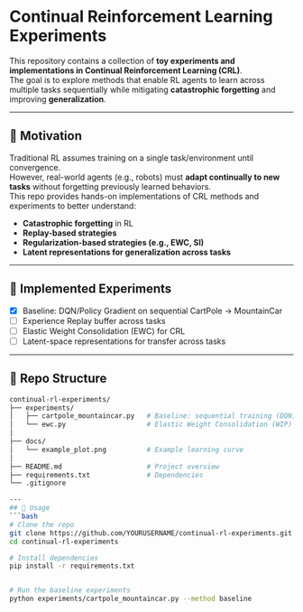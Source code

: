 # Continual Reinforcement Learning Experiments

This repository contains a collection of **toy experiments and implementations in Continual Reinforcement Learning (CRL)**.  
The goal is to explore methods that enable RL agents to learn across multiple tasks sequentially while mitigating **catastrophic forgetting** and improving **generalization**.

---

## 🎯 Motivation
Traditional RL assumes training on a single task/environment until convergence.  
However, real-world agents (e.g., robots) must **adapt continually to new tasks** without forgetting previously learned behaviors.  
This repo provides hands-on implementations of CRL methods and experiments to better understand:

- **Catastrophic forgetting** in RL  
- **Replay-based strategies**  
- **Regularization-based strategies (e.g., EWC, SI)**  
- **Latent representations for generalization across tasks**  

---

## 🧩 Implemented Experiments
- [x] Baseline: DQN/Policy Gradient on sequential CartPole → MountainCar  
- [ ] Experience Replay buffer across tasks  
- [ ] Elastic Weight Consolidation (EWC) for CRL  
- [ ] Latent-space representations for transfer across tasks  

---

## 📂 Repo Structure
```bash
continual-rl-experiments/
├── experiments/
│   ├── cartpole_mountaincar.py   # Baseline: sequential training (DQN)
│   └── ewc.py                    # Elastic Weight Consolidation (WIP)
│
├── docs/
│   └── example_plot.png          # Example learning curve
│
├── README.md                     # Project overview
├── requirements.txt              # Dependencies
└── .gitignore

---
## 🚀 Usage
```bash
# Clone the repo
git clone https://github.com/YOURUSERNAME/continual-rl-experiments.git
cd continual-rl-experiments

# Install dependencies
pip install -r requirements.txt


# Run the baseline experiments
python experiments/cartpole_mountaincar.py --method baseline
